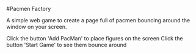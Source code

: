 #Pacmen Factory

A simple web game to create a page full of pacmen bouncing around the window on your screen. 

Click the button 'Add PacMan' to place figures on the screen
Click the button 'Start Game' to see them bounce around
